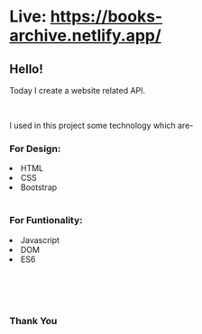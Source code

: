 # Live: https://books-archive.netlify.app/
<h2>Hello!</h2>
<p>Today I create a website related API.</p>
<br>
<p>I used in this project some technology which are-</p>
<h3>For Design:</h3>
<li>HTML</li>
<li>CSS</li>
<li>Bootstrap</li>
<br>
<h3>For Funtionality:</h3>
<li>Javascript</li>
<li>DOM</li>
<li>ES6</li>
<br><br>
<img src="https://i.ibb.co/h1vmm0w/book-archive-ss.png" alt=""> <br> <br>
<img src="https://i.ibb.co/WxPHWxL/books-archive-netlify-app.png" alt="">
<br><br>
<h3>Thank You</h3>
